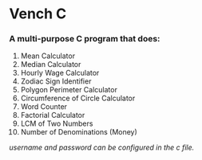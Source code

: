 # Vench C

### A multi-purpose C program that does:

1. Mean Calculator
2. Median Calculator
3. Hourly Wage Calculator
4. Zodiac Sign Identifier
5. Polygon Perimeter Calculator
6. Circumference of Circle Calculator
7. Word Counter
8. Factorial Calculator
9. LCM of Two Numbers
10. Number of Denominations (Money)

*username and password can be configured in the c file.*
